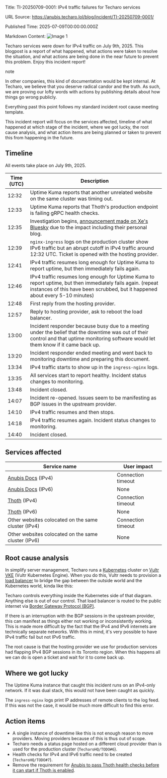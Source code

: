 Title: TI-20250709-0001: IPv4 traffic failures for Techaro services

URL Source: https://anubis.techaro.lol/blog/incident/TI-20250709-0001/

Published Time: 2025-07-09T00:00:00.000Z

Markdown Content:
![Image 1](https://anubis.techaro.lol/assets/images/window-portal-9937be256bc64dc7b6657a70b6a609e4.jpg)

Techaro services were down for IPv4 traffic on July 9th, 2025. This blogpost is a report of what happened, what actions were taken to resolve the situation, and what actions are being done in the near future to prevent this problem. Enjoy this incident report!

note

In other companies, this kind of documentation would be kept internal. At Techaro, we believe that you deserve radical candor and the truth. As such, we are proving our lofty words with actions by publishing details about how things go wrong publicly.

Everything past this point follows my standard incident root cause meeting template.

This incident report will focus on the services affected, timeline of what happened at which stage of the incident, where we got lucky, the root cause analysis, and what action items are being planned or taken to prevent this from happening in the future.

Timeline[​](https://anubis.techaro.lol/blog/incident/TI-20250709-0001/#timeline "Direct link to Timeline")
----------------------------------------------------------------------------------------------------------

All events take place on July 9th, 2025.

| Time (UTC) | Description |
| --- | --- |
| 12:32 | Uptime Kuma reports that another unrelated website on the same cluster was timing out. |
| 12:33 | Uptime Kuma reports that Thoth's production endpoint is failing gRPC health checks. |
| 12:35 | Investigation begins, [announcement made on Xe's Bluesky](https://bsky.app/profile/xeiaso.net/post/3ltjtdczpwc2x) due to the impact including their personal blog. |
| 12:39 | `nginx-ingress` logs on the production cluster show IPv6 traffic but an abrupt cutoff in IPv4 traffic around 12:32 UTC. Ticket is opened with the hosting provider. |
| 12:41 | IPv4 traffic resumes long enough for Uptime Kuma to report uptime, but then immediately fails again. |
| 12:46 | IPv4 traffic resumes long enough for Uptime Kuma to report uptime, but then immediately fails again. (repeat instances of this have been scrubbed, but it happened about every 5-10 minutes) |
| 12:48 | First reply from the hosting provider. |
| 12:57 | Reply to hosting provider, ask to reboot the load balancer. |
| 13:00 | Incident responder because busy due to a meeting under the belief that the downtime was out of their control and that uptime monitoring software would let them know if it came back up. |
| 13:20 | Incident responder ended meeting and went back to monitoring downtime and preparing this document. |
| 13:34 | IPv4 traffic starts to show up in the `ingress-nginx` logs. |
| 13:35 | All services start to report healthy. Incident status changes to monitoring. |
| 13:48 | Incident closed. |
| 14:07 | Incident re-opened. Issues seem to be manifesting as BGP issues in the upstream provider. |
| 14:10 | IPv4 traffic resumes and then stops. |
| 14:18 | IPv4 traffic resumes again. Incident status changes to monitoring. |
| 14:40 | Incident closed. |

Services affected[​](https://anubis.techaro.lol/blog/incident/TI-20250709-0001/#services-affected "Direct link to Services affected")
-------------------------------------------------------------------------------------------------------------------------------------

| Service name | User impact |
| --- | --- |
| [Anubis Docs](https://anubis.techaro.lol/) (IPv4) | Connection timeout |
| [Anubis Docs](https://anubis.techaro.lol/) (IPv6) | None |
| [Thoth](https://anubis.techaro.lol/docs/admin/thoth/) (IPv4) | Connection timeout |
| [Thoth](https://anubis.techaro.lol/docs/admin/thoth/) (IPv6) | None |
| Other websites colocated on the same cluster (IPv4) | Connection timeout |
| Other websites colocated on the same cluster (IPv6) | None |

Root cause analysis[​](https://anubis.techaro.lol/blog/incident/TI-20250709-0001/#root-cause-analysis "Direct link to Root cause analysis")
-------------------------------------------------------------------------------------------------------------------------------------------

In simplify server management, Techaro runs a [Kubernetes](https://kubernetes.io/) cluster on [Vultr VKE](https://www.vultr.com/kubernetes/) (Vultr Kubernetes Engine). When you do this, Vultr needs to provision a [load balancer](https://docs.vultr.com/how-to-use-a-vultr-load-balancer-with-vke) to bridge the gap between the outside world and the Kubernetes world, kinda like this:

Techaro controls everything inside the Kubernetes side of that diagram. Anything else is out of our control. That load balancer is routed to the public internet via [Border Gateway Protocol (BGP)](https://en.wikipedia.org/wiki/Border_Gateway_Protocol).

If there is an interruption with the BGP sessions in the upstream provider, this can manifest as things either not working or inconsistently working. This is made more difficult by the fact that the IPv4 and IPv6 internets are technically separate networks. With this in mind, it's very possible to have IPv4 traffic fail but not IPv6 traffic.

The root cause is that the hosting provider we use for production services had flapping IPv4 BGP sessions in its Toronto region. When this happens all we can do is open a ticket and wait for it to come back up.

Where we got lucky[​](https://anubis.techaro.lol/blog/incident/TI-20250709-0001/#where-we-got-lucky "Direct link to Where we got lucky")
----------------------------------------------------------------------------------------------------------------------------------------

The Uptime Kuma instance that caught this incident runs on an IPv4-only network. If it was dual stack, this would not have been caught as quickly.

The `ingress-nginx` logs print IP addresses of remote clients to the log feed. If this was not the case, it would be much more difficult to find this error.

Action items[​](https://anubis.techaro.lol/blog/incident/TI-20250709-0001/#action-items "Direct link to Action items")
----------------------------------------------------------------------------------------------------------------------

*   A single instance of downtime like this is not enough reason to move providers. Moving providers because of this is thus out of scope.
*   Techaro needs a status page hosted on a different cloud provider than is used for the production cluster (`TecharoHQ/TODO#6`).
*   Health checks for IPv4 and IPv6 traffic need to be created (`TecharoHQ/TODO#7`).
*   Remove the requirement for [Anubis to pass Thoth health checks before it can start if Thoth is enabled](https://github.com/TecharoHQ/anubis/pull/794).
